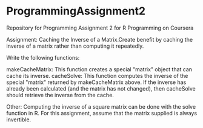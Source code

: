 ProgrammingAssignment2
======================

Repository for Programming Assignment 2 for R Programming on Coursera


Assignment: Caching the Inverse of a Matrix.Create benefit by caching the inverse of a matrix rather than computing it repeatedly.

Write the following functions:

makeCacheMatrix: This function creates a special "matrix" object that can cache its inverse.
cacheSolve: This function computes the inverse of the special "matrix" returned by makeCacheMatrix above. If the inverse has already been calculated (and the matrix has not changed), then cacheSolve should retrieve the inverse from the cache.

 Other: Computing the inverse of a square matrix can be done with the solve function in R. For this assignment, assume that the matrix supplied is always invertible.


